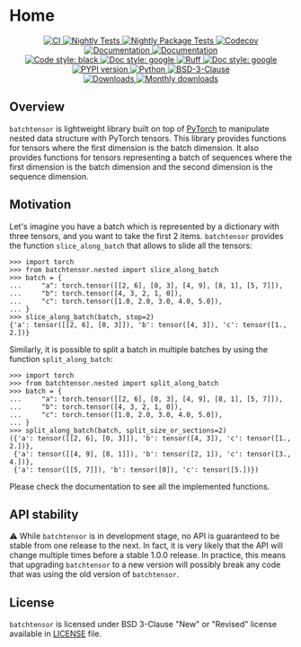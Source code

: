 # Home

<p align="center">
    <a href="https://github.com/durandtibo/batchtensor/actions">
        <img alt="CI" src="https://github.com/durandtibo/batchtensor/workflows/CI/badge.svg">
    </a>
    <a href="https://github.com/durandtibo/batchtensor/actions">
        <img alt="Nightly Tests" src="https://github.com/durandtibo/batchtensor/workflows/Nightly%20Tests/badge.svg">
    </a>
    <a href="https://github.com/durandtibo/batchtensor/actions">
        <img alt="Nightly Package Tests" src="https://github.com/durandtibo/batchtensor/workflows/Nightly%20Package%20Tests/badge.svg">
    </a>
    <a href="https://codecov.io/gh/durandtibo/batchtensor">
        <img alt="Codecov" src="https://codecov.io/gh/durandtibo/batchtensor/branch/main/graph/badge.svg">
    </a>
    <br/>
    <a href="https://durandtibo.github.io/batchtensor/">
        <img alt="Documentation" src="https://github.com/durandtibo/batchtensor/workflows/Documentation%20(stable)/badge.svg">
    </a>
    <a href="https://durandtibo.github.io/batchtensor/">
        <img alt="Documentation" src="https://github.com/durandtibo/batchtensor/workflows/Documentation%20(unstable)/badge.svg">
    </a>
    <br/>
    <a href="https://github.com/psf/black">
        <img  alt="Code style: black" src="https://img.shields.io/badge/code%20style-black-000000.svg">
    </a>
    <a href="https://google.github.io/styleguide/pyguide.html#s3.8-comments-and-docstrings">
        <img  alt="Doc style: google" src="https://img.shields.io/badge/%20style-google-3666d6.svg">
    </a>
    <a href="https://github.com/astral-sh/ruff">
        <img src="https://img.shields.io/endpoint?url=https://raw.githubusercontent.com/astral-sh/ruff/main/assets/badge/v2.json" alt="Ruff" style="max-width:100%;">
    </a>
    <a href="https://github.com/guilatrova/tryceratops">
        <img  alt="Doc style: google" src="https://img.shields.io/badge/try%2Fexcept%20style-tryceratops%20%F0%9F%A6%96%E2%9C%A8-black">
    </a>
    <br/>
    <a href="https://pypi.org/project/batchtensor/">
        <img alt="PYPI version" src="https://img.shields.io/pypi/v/batchtensor">
    </a>
    <a href="https://pypi.org/project/batchtensor/">
        <img alt="Python" src="https://img.shields.io/pypi/pyversions/batchtensor.svg">
    </a>
    <a href="https://opensource.org/licenses/BSD-3-Clause">
        <img alt="BSD-3-Clause" src="https://img.shields.io/pypi/l/batchtensor">
    </a>
    <br/>
    <a href="https://pepy.tech/project/batchtensor">
        <img  alt="Downloads" src="https://static.pepy.tech/badge/batchtensor">
    </a>
    <a href="https://pepy.tech/project/batchtensor">
        <img  alt="Monthly downloads" src="https://static.pepy.tech/badge/batchtensor/month">
    </a>
    <br/>
</p>

## Overview

`batchtensor` is lightweight library built on top of [PyTorch](https://pytorch.org/) to manipulate
nested data structure with PyTorch tensors.
This library provides functions for tensors where the first dimension is the batch dimension.
It also provides functions for tensors representing a batch of sequences where the first dimension
is the batch dimension and the second dimension is the sequence dimension.

## Motivation

Let's imagine you have a batch which is represented by a dictionary with three tensors, and you want
to take the first 2 items.
`batchtensor` provides the function `slice_along_batch` that allows to slide all the tensors:

```pycon
>>> import torch
>>> from batchtensor.nested import slice_along_batch
>>> batch = {
...     "a": torch.tensor([[2, 6], [0, 3], [4, 9], [8, 1], [5, 7]]),
...     "b": torch.tensor([4, 3, 2, 1, 0]),
...     "c": torch.tensor([1.0, 2.0, 3.0, 4.0, 5.0]),
... }
>>> slice_along_batch(batch, stop=2)
{'a': tensor([[2, 6], [0, 3]]), 'b': tensor([4, 3]), 'c': tensor([1., 2.])}

```

Similarly, it is possible to split a batch in multiple batches by using the
function `split_along_batch`:

```pycon
>>> import torch
>>> from batchtensor.nested import split_along_batch
>>> batch = {
...     "a": torch.tensor([[2, 6], [0, 3], [4, 9], [8, 1], [5, 7]]),
...     "b": torch.tensor([4, 3, 2, 1, 0]),
...     "c": torch.tensor([1.0, 2.0, 3.0, 4.0, 5.0]),
... }
>>> split_along_batch(batch, split_size_or_sections=2)
({'a': tensor([[2, 6], [0, 3]]), 'b': tensor([4, 3]), 'c': tensor([1., 2.])},
 {'a': tensor([[4, 9], [8, 1]]), 'b': tensor([2, 1]), 'c': tensor([3., 4.])},
 {'a': tensor([[5, 7]]), 'b': tensor([0]), 'c': tensor([5.])})

```

Please check the documentation to see all the implemented functions.

## API stability

:warning: While `batchtensor` is in development stage, no API is guaranteed to be stable from one
release to the next.
In fact, it is very likely that the API will change multiple times before a stable 1.0.0 release.
In practice, this means that upgrading `batchtensor` to a new version will possibly break any code
that was using the old version of `batchtensor`.

## License

`batchtensor` is licensed under BSD 3-Clause "New" or "Revised" license available
in [LICENSE](LICENSE) file.
